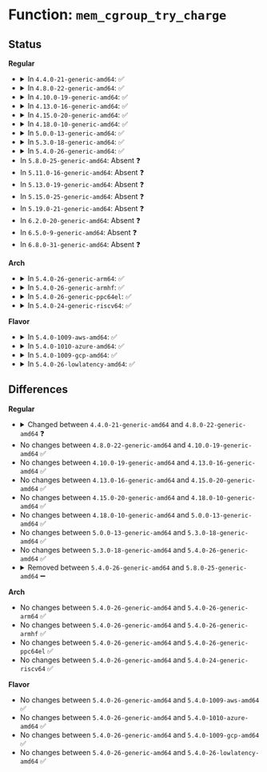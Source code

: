 # Function: <code>mem_cgroup_try_charge</code>

## Status
<b>Regular</b>
<ul>
<li>
<details>
<summary>In <code>4.4.0-21-generic-amd64</code>: ✅</summary>

```c
int mem_cgroup_try_charge(struct page * page, struct mm_struct * mm, gfp_t gfp_mask, struct mem_cgroup * * memcgp)
```

```json
{
  "name": "mem_cgroup_try_charge",
  "collision_type": "Unique Global",
  "inline_type": "No",
  "funcs": [
    {
      "addr": 18446744071580942624,
      "name": "mem_cgroup_try_charge",
      "external": true,
      "loc": "mm/memcontrol.c:5286",
      "file": "mm/memcontrol.c",
      "inline": "seen, unknown",
      "caller_inline": [],
      "caller_func": [
        "kernel/events/uprobes.c:uprobe_write_opcode",
        "mm/filemap.c:__add_to_page_cache_locked",
        "mm/shmem.c:shmem_getpage_gfp",
        "mm/shmem.c:shmem_getpage_gfp",
        "mm/shmem.c:shmem_unuse",
        "mm/memory.c:handle_mm_fault",
        "mm/memory.c:handle_mm_fault",
        "mm/memory.c:handle_mm_fault",
        "mm/swapfile.c:unuse_mm",
        "mm/huge_memory.c:khugepaged",
        "mm/huge_memory.c:do_huge_pmd_anonymous_page",
        "mm/huge_memory.c:do_huge_pmd_wp_page",
        "mm/huge_memory.c:do_huge_pmd_wp_page",
        "mm/userfaultfd.c:mcopy_atomic"
      ]
    }
  ],
  "symbols": [
    {
      "addr": 18446744071580942624,
      "name": "mem_cgroup_try_charge",
      "section": ".text",
      "bind": "STB_GLOBAL",
      "size": 426
    }
  ]
}
```
</details>
</li>
<li>
<details>
<summary>In <code>4.8.0-22-generic-amd64</code>: ✅</summary>

```c
int mem_cgroup_try_charge(struct page * page, struct mm_struct * mm, gfp_t gfp_mask, struct mem_cgroup * * memcgp, bool compound)
```

```json
{
  "name": "mem_cgroup_try_charge",
  "collision_type": "Unique Global",
  "inline_type": "No",
  "funcs": [
    {
      "addr": 18446744071581089488,
      "name": "mem_cgroup_try_charge",
      "external": true,
      "loc": "mm/memcontrol.c:5364",
      "file": "mm/memcontrol.c",
      "inline": "seen, unknown",
      "caller_inline": [],
      "caller_func": [
        "kernel/events/uprobes.c:uprobe_write_opcode",
        "mm/filemap.c:__add_to_page_cache_locked",
        "mm/shmem.c:shmem_getpage_gfp",
        "mm/shmem.c:shmem_getpage_gfp",
        "mm/shmem.c:shmem_unuse",
        "mm/memory.c:handle_mm_fault",
        "mm/memory.c:handle_mm_fault",
        "mm/memory.c:do_swap_page",
        "mm/memory.c:wp_page_copy",
        "mm/swapfile.c:unuse_mm",
        "mm/huge_memory.c:do_huge_pmd_wp_page",
        "mm/huge_memory.c:do_huge_pmd_wp_page",
        "mm/huge_memory.c:do_huge_pmd_anonymous_page",
        "mm/khugepaged.c:collapse_shmem",
        "mm/khugepaged.c:collapse_huge_page",
        "mm/userfaultfd.c:mcopy_atomic"
      ]
    }
  ],
  "symbols": [
    {
      "addr": 18446744071581089488,
      "name": "mem_cgroup_try_charge",
      "section": ".text",
      "bind": "STB_GLOBAL",
      "size": 424
    }
  ]
}
```
</details>
</li>
<li>
<details>
<summary>In <code>4.10.0-19-generic-amd64</code>: ✅</summary>

```c
int mem_cgroup_try_charge(struct page * page, struct mm_struct * mm, gfp_t gfp_mask, struct mem_cgroup * * memcgp, bool compound)
```

```json
{
  "name": "mem_cgroup_try_charge",
  "collision_type": "Unique Global",
  "inline_type": "No",
  "funcs": [
    {
      "addr": 18446744071581164480,
      "name": "mem_cgroup_try_charge",
      "external": true,
      "loc": "mm/memcontrol.c:5349",
      "file": "mm/memcontrol.c",
      "inline": "seen, unknown",
      "caller_inline": [],
      "caller_func": [
        "kernel/events/uprobes.c:uprobe_write_opcode",
        "mm/filemap.c:__add_to_page_cache_locked",
        "mm/shmem.c:shmem_getpage_gfp",
        "mm/shmem.c:shmem_getpage_gfp",
        "mm/shmem.c:shmem_unuse",
        "mm/memory.c:handle_mm_fault",
        "mm/memory.c:handle_mm_fault",
        "mm/memory.c:do_swap_page",
        "mm/memory.c:wp_page_copy",
        "mm/swapfile.c:unuse_mm",
        "mm/huge_memory.c:do_huge_pmd_wp_page",
        "mm/huge_memory.c:do_huge_pmd_wp_page",
        "mm/huge_memory.c:do_huge_pmd_anonymous_page",
        "mm/khugepaged.c:khugepaged",
        "mm/khugepaged.c:collapse_shmem",
        "mm/userfaultfd.c:mcopy_atomic"
      ]
    }
  ],
  "symbols": [
    {
      "addr": 18446744071581164480,
      "name": "mem_cgroup_try_charge",
      "section": ".text",
      "bind": "STB_GLOBAL",
      "size": 435
    }
  ]
}
```
</details>
</li>
<li>
<details>
<summary>In <code>4.13.0-16-generic-amd64</code>: ✅</summary>

```c
int mem_cgroup_try_charge(struct page * page, struct mm_struct * mm, gfp_t gfp_mask, struct mem_cgroup * * memcgp, bool compound)
```

```json
{
  "name": "mem_cgroup_try_charge",
  "collision_type": "Unique Global",
  "inline_type": "No",
  "funcs": [
    {
      "addr": 18446744071581212352,
      "name": "mem_cgroup_try_charge",
      "external": true,
      "loc": "mm/memcontrol.c:5406",
      "file": "mm/memcontrol.c",
      "inline": "seen, unknown",
      "caller_inline": [],
      "caller_func": [
        "kernel/events/uprobes.c:uprobe_write_opcode",
        "mm/filemap.c:__add_to_page_cache_locked",
        "mm/shmem.c:shmem_mcopy_atomic_pte",
        "mm/shmem.c:shmem_getpage_gfp",
        "mm/shmem.c:shmem_getpage_gfp",
        "mm/shmem.c:shmem_unuse",
        "mm/memory.c:__handle_mm_fault",
        "mm/memory.c:__handle_mm_fault",
        "mm/memory.c:do_swap_page",
        "mm/memory.c:wp_page_copy",
        "mm/swapfile.c:unuse_mm",
        "mm/huge_memory.c:do_huge_pmd_wp_page",
        "mm/huge_memory.c:do_huge_pmd_wp_page",
        "mm/huge_memory.c:do_huge_pmd_anonymous_page",
        "mm/khugepaged.c:collapse_shmem",
        "mm/khugepaged.c:collapse_huge_page",
        "mm/userfaultfd.c:mcopy_atomic"
      ]
    }
  ],
  "symbols": [
    {
      "addr": 18446744071581212352,
      "name": "mem_cgroup_try_charge",
      "section": ".text",
      "bind": "STB_GLOBAL",
      "size": 358
    }
  ]
}
```
</details>
</li>
<li>
<details>
<summary>In <code>4.15.0-20-generic-amd64</code>: ✅</summary>

```c
int mem_cgroup_try_charge(struct page * page, struct mm_struct * mm, gfp_t gfp_mask, struct mem_cgroup * * memcgp, bool compound)
```

```json
{
  "name": "mem_cgroup_try_charge",
  "collision_type": "Unique Global",
  "inline_type": "No",
  "funcs": [
    {
      "addr": 18446744071581342704,
      "name": "mem_cgroup_try_charge",
      "external": true,
      "loc": "mm/memcontrol.c:5489",
      "file": "mm/memcontrol.c",
      "inline": "seen, unknown",
      "caller_inline": [],
      "caller_func": [
        "kernel/events/uprobes.c:uprobe_write_opcode",
        "mm/filemap.c:__add_to_page_cache_locked",
        "mm/shmem.c:shmem_mfill_atomic_pte",
        "mm/shmem.c:shmem_getpage_gfp",
        "mm/shmem.c:shmem_getpage_gfp",
        "mm/shmem.c:shmem_unuse",
        "mm/memory.c:handle_pte_fault",
        "mm/memory.c:handle_pte_fault",
        "mm/memory.c:do_swap_page",
        "mm/memory.c:wp_page_copy",
        "mm/swapfile.c:unuse_mm",
        "mm/huge_memory.c:do_huge_pmd_wp_page",
        "mm/huge_memory.c:do_huge_pmd_wp_page",
        "mm/huge_memory.c:do_huge_pmd_anonymous_page",
        "mm/khugepaged.c:khugepaged",
        "mm/khugepaged.c:collapse_shmem",
        "mm/userfaultfd.c:mcopy_atomic"
      ]
    }
  ],
  "symbols": [
    {
      "addr": 18446744071581342704,
      "name": "mem_cgroup_try_charge",
      "section": ".text",
      "bind": "STB_GLOBAL",
      "size": 383
    }
  ]
}
```
</details>
</li>
<li>
<details>
<summary>In <code>4.18.0-10-generic-amd64</code>: ✅</summary>

```c
int mem_cgroup_try_charge(struct page * page, struct mm_struct * mm, gfp_t gfp_mask, struct mem_cgroup * * memcgp, bool compound)
```

```json
{
  "name": "mem_cgroup_try_charge",
  "collision_type": "Unique Global",
  "inline_type": "No",
  "funcs": [
    {
      "addr": 18446744071581490160,
      "name": "mem_cgroup_try_charge",
      "external": true,
      "loc": "mm/memcontrol.c:5557",
      "file": "mm/memcontrol.c",
      "inline": "seen, unknown",
      "caller_inline": [],
      "caller_func": [
        "kernel/events/uprobes.c:uprobe_write_opcode",
        "mm/filemap.c:__add_to_page_cache_locked",
        "mm/shmem.c:shmem_mfill_atomic_pte",
        "mm/shmem.c:shmem_getpage_gfp",
        "mm/shmem.c:shmem_getpage_gfp",
        "mm/shmem.c:shmem_unuse",
        "mm/memory.c:handle_pte_fault",
        "mm/memory.c:handle_pte_fault",
        "mm/memory.c:do_swap_page",
        "mm/memory.c:wp_page_copy",
        "mm/swapfile.c:unuse_vma",
        "mm/huge_memory.c:do_huge_pmd_wp_page",
        "mm/huge_memory.c:do_huge_pmd_wp_page_fallback",
        "mm/huge_memory.c:do_huge_pmd_anonymous_page",
        "mm/khugepaged.c:collapse_shmem",
        "mm/khugepaged.c:collapse_huge_page",
        "mm/userfaultfd.c:mcopy_atomic"
      ]
    }
  ],
  "symbols": [
    {
      "addr": 18446744071581490160,
      "name": "mem_cgroup_try_charge",
      "section": ".text",
      "bind": "STB_GLOBAL",
      "size": 394
    }
  ]
}
```
</details>
</li>
<li>
<details>
<summary>In <code>5.0.0-13-generic-amd64</code>: ✅</summary>

```c
int mem_cgroup_try_charge(struct page * page, struct mm_struct * mm, gfp_t gfp_mask, struct mem_cgroup * * memcgp, bool compound)
```

```json
{
  "name": "mem_cgroup_try_charge",
  "collision_type": "Unique Global",
  "inline_type": "No",
  "funcs": [
    {
      "addr": 18446744071581575936,
      "name": "mem_cgroup_try_charge",
      "external": true,
      "loc": "mm/memcontrol.c:5875",
      "file": "mm/memcontrol.c",
      "inline": "seen, unknown",
      "caller_inline": [],
      "caller_func": [
        "kernel/events/uprobes.c:__replace_page",
        "mm/filemap.c:__add_to_page_cache_locked",
        "mm/swapfile.c:unuse_vma",
        "mm/khugepaged.c:collapse_shmem",
        "mm/khugepaged.c:collapse_huge_page",
        "mm/memcontrol.c:mem_cgroup_try_charge_delay",
        "mm/userfaultfd.c:mcopy_atomic"
      ]
    }
  ],
  "symbols": [
    {
      "addr": 18446744071581575936,
      "name": "mem_cgroup_try_charge",
      "section": ".text",
      "bind": "STB_GLOBAL",
      "size": 394
    }
  ]
}
```
</details>
</li>
<li>
<details>
<summary>In <code>5.3.0-18-generic-amd64</code>: ✅</summary>

```c
int mem_cgroup_try_charge(struct page * page, struct mm_struct * mm, gfp_t gfp_mask, struct mem_cgroup * * memcgp, bool compound)
```

```json
{
  "name": "mem_cgroup_try_charge",
  "collision_type": "Unique Global",
  "inline_type": "No",
  "funcs": [
    {
      "addr": 18446744071581687200,
      "name": "mem_cgroup_try_charge",
      "external": true,
      "loc": "mm/memcontrol.c:6167",
      "file": "mm/memcontrol.c",
      "inline": "seen, unknown",
      "caller_inline": [],
      "caller_func": [
        "kernel/events/uprobes.c:__replace_page",
        "mm/filemap.c:__add_to_page_cache_locked",
        "mm/khugepaged.c:collapse_shmem",
        "mm/khugepaged.c:collapse_huge_page",
        "mm/memcontrol.c:mem_cgroup_try_charge_delay",
        "mm/userfaultfd.c:mcopy_atomic"
      ]
    }
  ],
  "symbols": [
    {
      "addr": 18446744071581687200,
      "name": "mem_cgroup_try_charge",
      "section": ".text",
      "bind": "STB_GLOBAL",
      "size": 397
    }
  ]
}
```
</details>
</li>
<li>
<details>
<summary>In <code>5.4.0-26-generic-amd64</code>: ✅</summary>

```c
int mem_cgroup_try_charge(struct page * page, struct mm_struct * mm, gfp_t gfp_mask, struct mem_cgroup * * memcgp, bool compound)
```

```json
{
  "name": "mem_cgroup_try_charge",
  "collision_type": "Unique Global",
  "inline_type": "No",
  "funcs": [
    {
      "addr": 18446744071581760656,
      "name": "mem_cgroup_try_charge",
      "external": true,
      "loc": "mm/memcontrol.c:6507",
      "file": "mm/memcontrol.c",
      "inline": "seen, unknown",
      "caller_inline": [],
      "caller_func": [
        "kernel/events/uprobes.c:__replace_page",
        "mm/filemap.c:__add_to_page_cache_locked",
        "mm/khugepaged.c:collapse_file",
        "mm/khugepaged.c:collapse_huge_page",
        "mm/memcontrol.c:mem_cgroup_try_charge_delay",
        "mm/userfaultfd.c:mcopy_atomic"
      ]
    }
  ],
  "symbols": [
    {
      "addr": 18446744071581760656,
      "name": "mem_cgroup_try_charge",
      "section": ".text",
      "bind": "STB_GLOBAL",
      "size": 397
    }
  ]
}
```
</details>
</li>
<li>
In <code>5.8.0-25-generic-amd64</code>: Absent ❓
</li>
<li>
In <code>5.11.0-16-generic-amd64</code>: Absent ❓
</li>
<li>
In <code>5.13.0-19-generic-amd64</code>: Absent ❓
</li>
<li>
In <code>5.15.0-25-generic-amd64</code>: Absent ❓
</li>
<li>
In <code>5.19.0-21-generic-amd64</code>: Absent ❓
</li>
<li>
In <code>6.2.0-20-generic-amd64</code>: Absent ❓
</li>
<li>
In <code>6.5.0-9-generic-amd64</code>: Absent ❓
</li>
<li>
In <code>6.8.0-31-generic-amd64</code>: Absent ❓
</li>
</ul>
<b>Arch</b>
<ul>
<li>
<details>
<summary>In <code>5.4.0-26-generic-arm64</code>: ✅</summary>

```c
int mem_cgroup_try_charge(struct page * page, struct mm_struct * mm, gfp_t gfp_mask, struct mem_cgroup * * memcgp, bool compound)
```

```json
{
  "name": "mem_cgroup_try_charge",
  "collision_type": "Unique Global",
  "inline_type": "No",
  "funcs": [
    {
      "addr": 18446603336493214568,
      "name": "mem_cgroup_try_charge",
      "external": true,
      "loc": "mm/memcontrol.c:6507",
      "file": "mm/memcontrol.c",
      "inline": "seen, unknown",
      "caller_inline": [],
      "caller_func": [
        "kernel/events/uprobes.c:__replace_page",
        "mm/filemap.c:__add_to_page_cache_locked",
        "mm/swapfile.c:unuse_pte_range",
        "mm/khugepaged.c:collapse_file",
        "mm/khugepaged.c:collapse_huge_page",
        "mm/memcontrol.c:mem_cgroup_try_charge_delay",
        "mm/userfaultfd.c:mcopy_atomic_pte"
      ]
    }
  ],
  "symbols": [
    {
      "addr": 18446603336493214568,
      "name": "mem_cgroup_try_charge",
      "section": ".text",
      "bind": "STB_GLOBAL",
      "size": 392
    }
  ]
}
```
</details>
</li>
<li>
<details>
<summary>In <code>5.4.0-26-generic-armhf</code>: ✅</summary>

```c
int mem_cgroup_try_charge(struct page * page, struct mm_struct * mm, gfp_t gfp_mask, struct mem_cgroup * * memcgp, bool compound)
```

```json
{
  "name": "mem_cgroup_try_charge",
  "collision_type": "Unique Global",
  "inline_type": "No",
  "funcs": [
    {
      "addr": 3226845556,
      "name": "mem_cgroup_try_charge",
      "external": true,
      "loc": "mm/memcontrol.c:6507",
      "file": "mm/memcontrol.c",
      "inline": "seen, unknown",
      "caller_inline": [],
      "caller_func": [
        "kernel/events/uprobes.c:__replace_page",
        "mm/filemap.c:__add_to_page_cache_locked",
        "mm/swapfile.c:unuse_mm",
        "mm/memcontrol.c:mem_cgroup_try_charge_delay",
        "mm/userfaultfd.c:mcopy_atomic"
      ]
    }
  ],
  "symbols": [
    {
      "addr": 3226845556,
      "name": "mem_cgroup_try_charge",
      "section": ".text",
      "bind": "STB_GLOBAL",
      "size": 512
    }
  ]
}
```
</details>
</li>
<li>
<details>
<summary>In <code>5.4.0-26-generic-ppc64el</code>: ✅</summary>

```c
int mem_cgroup_try_charge(struct page * page, struct mm_struct * mm, gfp_t gfp_mask, struct mem_cgroup * * memcgp, bool compound)
```

```json
{
  "name": "mem_cgroup_try_charge",
  "collision_type": "Unique Global",
  "inline_type": "No",
  "funcs": [
    {
      "addr": 13835058055286726544,
      "name": "mem_cgroup_try_charge",
      "external": true,
      "loc": "mm/memcontrol.c:6507",
      "file": "mm/memcontrol.c",
      "inline": "seen, unknown",
      "caller_inline": [],
      "caller_func": [
        "kernel/events/uprobes.c:__replace_page",
        "mm/filemap.c:__add_to_page_cache_locked",
        "mm/swapfile.c:unuse_pte_range",
        "mm/khugepaged.c:collapse_file",
        "mm/khugepaged.c:collapse_huge_page",
        "mm/memcontrol.c:mem_cgroup_try_charge_delay",
        "mm/userfaultfd.c:mcopy_atomic"
      ]
    }
  ],
  "symbols": [
    {
      "addr": 13835058055286726544,
      "name": "mem_cgroup_try_charge",
      "section": ".text",
      "bind": "STB_GLOBAL",
      "size": 780
    }
  ]
}
```
</details>
</li>
<li>
<details>
<summary>In <code>5.4.0-24-generic-riscv64</code>: ✅</summary>

```c
int mem_cgroup_try_charge(struct page * page, struct mm_struct * mm, gfp_t gfp_mask, struct mem_cgroup * * memcgp, bool compound)
```

```json
{
  "name": "mem_cgroup_try_charge",
  "collision_type": "Unique Global",
  "inline_type": "No",
  "funcs": [
    {
      "addr": 18446743936272991014,
      "name": "mem_cgroup_try_charge",
      "external": true,
      "loc": "mm/memcontrol.c:6507",
      "file": "mm/memcontrol.c",
      "inline": "seen, unknown",
      "caller_inline": [],
      "caller_func": [
        "mm/filemap.c:__add_to_page_cache_locked",
        "mm/swapfile.c:unuse_pte_range",
        "mm/memcontrol.c:mem_cgroup_try_charge_delay",
        "mm/userfaultfd.c:mcopy_atomic"
      ]
    }
  ],
  "symbols": [
    {
      "addr": 18446743936272991014,
      "name": "mem_cgroup_try_charge",
      "section": ".text",
      "bind": "STB_GLOBAL",
      "size": 412
    }
  ]
}
```
</details>
</li>
</ul>
<b>Flavor</b>
<ul>
<li>
<details>
<summary>In <code>5.4.0-1009-aws-amd64</code>: ✅</summary>

```c
int mem_cgroup_try_charge(struct page * page, struct mm_struct * mm, gfp_t gfp_mask, struct mem_cgroup * * memcgp, bool compound)
```

```json
{
  "name": "mem_cgroup_try_charge",
  "collision_type": "Unique Global",
  "inline_type": "No",
  "funcs": [
    {
      "addr": 18446744071581729392,
      "name": "mem_cgroup_try_charge",
      "external": true,
      "loc": "mm/memcontrol.c:6507",
      "file": "mm/memcontrol.c",
      "inline": "seen, unknown",
      "caller_inline": [],
      "caller_func": [
        "kernel/events/uprobes.c:__replace_page",
        "mm/filemap.c:__add_to_page_cache_locked",
        "mm/khugepaged.c:collapse_file",
        "mm/khugepaged.c:collapse_huge_page",
        "mm/memcontrol.c:mem_cgroup_try_charge_delay",
        "mm/userfaultfd.c:mcopy_atomic"
      ]
    }
  ],
  "symbols": [
    {
      "addr": 18446744071581729392,
      "name": "mem_cgroup_try_charge",
      "section": ".text",
      "bind": "STB_GLOBAL",
      "size": 397
    }
  ]
}
```
</details>
</li>
<li>
<details>
<summary>In <code>5.4.0-1010-azure-amd64</code>: ✅</summary>

```c
int mem_cgroup_try_charge(struct page * page, struct mm_struct * mm, gfp_t gfp_mask, struct mem_cgroup * * memcgp, bool compound)
```

```json
{
  "name": "mem_cgroup_try_charge",
  "collision_type": "Unique Global",
  "inline_type": "No",
  "funcs": [
    {
      "addr": 18446744071581668160,
      "name": "mem_cgroup_try_charge",
      "external": true,
      "loc": "mm/memcontrol.c:6507",
      "file": "mm/memcontrol.c",
      "inline": "seen, unknown",
      "caller_inline": [],
      "caller_func": [
        "kernel/events/uprobes.c:__replace_page",
        "mm/filemap.c:__add_to_page_cache_locked",
        "mm/swapfile.c:unuse_pte_range",
        "mm/khugepaged.c:collapse_file",
        "mm/khugepaged.c:collapse_huge_page",
        "mm/memcontrol.c:mem_cgroup_try_charge_delay",
        "mm/userfaultfd.c:mcopy_atomic"
      ]
    }
  ],
  "symbols": [
    {
      "addr": 18446744071581668160,
      "name": "mem_cgroup_try_charge",
      "section": ".text",
      "bind": "STB_GLOBAL",
      "size": 397
    }
  ]
}
```
</details>
</li>
<li>
<details>
<summary>In <code>5.4.0-1009-gcp-amd64</code>: ✅</summary>

```c
int mem_cgroup_try_charge(struct page * page, struct mm_struct * mm, gfp_t gfp_mask, struct mem_cgroup * * memcgp, bool compound)
```

```json
{
  "name": "mem_cgroup_try_charge",
  "collision_type": "Unique Global",
  "inline_type": "No",
  "funcs": [
    {
      "addr": 18446744071581720704,
      "name": "mem_cgroup_try_charge",
      "external": true,
      "loc": "mm/memcontrol.c:6507",
      "file": "mm/memcontrol.c",
      "inline": "seen, unknown",
      "caller_inline": [],
      "caller_func": [
        "kernel/events/uprobes.c:__replace_page",
        "mm/filemap.c:__add_to_page_cache_locked",
        "mm/khugepaged.c:collapse_file",
        "mm/khugepaged.c:collapse_huge_page",
        "mm/memcontrol.c:mem_cgroup_try_charge_delay",
        "mm/userfaultfd.c:mcopy_atomic"
      ]
    }
  ],
  "symbols": [
    {
      "addr": 18446744071581720704,
      "name": "mem_cgroup_try_charge",
      "section": ".text",
      "bind": "STB_GLOBAL",
      "size": 397
    }
  ]
}
```
</details>
</li>
<li>
<details>
<summary>In <code>5.4.0-26-lowlatency-amd64</code>: ✅</summary>

```c
int mem_cgroup_try_charge(struct page * page, struct mm_struct * mm, gfp_t gfp_mask, struct mem_cgroup * * memcgp, bool compound)
```

```json
{
  "name": "mem_cgroup_try_charge",
  "collision_type": "Unique Global",
  "inline_type": "No",
  "funcs": [
    {
      "addr": 18446744071581788704,
      "name": "mem_cgroup_try_charge",
      "external": true,
      "loc": "mm/memcontrol.c:6507",
      "file": "mm/memcontrol.c",
      "inline": "seen, unknown",
      "caller_inline": [],
      "caller_func": [
        "kernel/events/uprobes.c:__replace_page",
        "mm/filemap.c:__add_to_page_cache_locked",
        "mm/khugepaged.c:collapse_file",
        "mm/khugepaged.c:collapse_huge_page",
        "mm/memcontrol.c:mem_cgroup_try_charge_delay",
        "mm/userfaultfd.c:mcopy_atomic"
      ]
    }
  ],
  "symbols": [
    {
      "addr": 18446744071581788704,
      "name": "mem_cgroup_try_charge",
      "section": ".text",
      "bind": "STB_GLOBAL",
      "size": 467
    }
  ]
}
```
</details>
</li>
</ul>

## Differences
<b>Regular</b>
<ul>
<li>
<details>
<summary>Changed between <code>4.4.0-21-generic-amd64</code> and <code>4.8.0-22-generic-amd64</code> ❓</summary>
<ul>
<li>
<b>Param added. </b>
<code>bool compound</code>
</li>
</ul>
</details>
</li>
<li>
No changes between <code>4.8.0-22-generic-amd64</code> and <code>4.10.0-19-generic-amd64</code> ✅
</li>
<li>
No changes between <code>4.10.0-19-generic-amd64</code> and <code>4.13.0-16-generic-amd64</code> ✅
</li>
<li>
No changes between <code>4.13.0-16-generic-amd64</code> and <code>4.15.0-20-generic-amd64</code> ✅
</li>
<li>
No changes between <code>4.15.0-20-generic-amd64</code> and <code>4.18.0-10-generic-amd64</code> ✅
</li>
<li>
No changes between <code>4.18.0-10-generic-amd64</code> and <code>5.0.0-13-generic-amd64</code> ✅
</li>
<li>
No changes between <code>5.0.0-13-generic-amd64</code> and <code>5.3.0-18-generic-amd64</code> ✅
</li>
<li>
No changes between <code>5.3.0-18-generic-amd64</code> and <code>5.4.0-26-generic-amd64</code> ✅
</li>
<li>
<details>
<summary>Removed between <code>5.4.0-26-generic-amd64</code> and <code>5.8.0-25-generic-amd64</code> ➖</summary>

```c
int mem_cgroup_try_charge(struct page * page, struct mm_struct * mm, gfp_t gfp_mask, struct mem_cgroup * * memcgp, bool compound)
```
</details>
</li>
</ul>
<b>Arch</b>
<ul>
<li>
No changes between <code>5.4.0-26-generic-amd64</code> and <code>5.4.0-26-generic-arm64</code> ✅
</li>
<li>
No changes between <code>5.4.0-26-generic-amd64</code> and <code>5.4.0-26-generic-armhf</code> ✅
</li>
<li>
No changes between <code>5.4.0-26-generic-amd64</code> and <code>5.4.0-26-generic-ppc64el</code> ✅
</li>
<li>
No changes between <code>5.4.0-26-generic-amd64</code> and <code>5.4.0-24-generic-riscv64</code> ✅
</li>
</ul>
<b>Flavor</b>
<ul>
<li>
No changes between <code>5.4.0-26-generic-amd64</code> and <code>5.4.0-1009-aws-amd64</code> ✅
</li>
<li>
No changes between <code>5.4.0-26-generic-amd64</code> and <code>5.4.0-1010-azure-amd64</code> ✅
</li>
<li>
No changes between <code>5.4.0-26-generic-amd64</code> and <code>5.4.0-1009-gcp-amd64</code> ✅
</li>
<li>
No changes between <code>5.4.0-26-generic-amd64</code> and <code>5.4.0-26-lowlatency-amd64</code> ✅
</li>
</ul>
